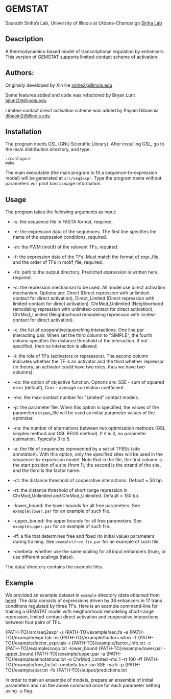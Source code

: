 # GEMSTAT
Saurabh Sinha’s Lab, University of Illinois at Urbana-Champaign [Sinha Lab](https://www.sinhalab.net/sinha-s-home)

## Description
A thermodynamics-based model of transcriptional regulation by enhancers. This version of GEMSTAT supports limited-contact scheme of activation.

## Authors:
Originally developed by Xin He <xinhe2@illinois.edu>

Some features added and code was refactored by Bryan Lunt <bjlunt2@illinois.edu>

Limited-contact direct activation scheme was added by Payam Dibaeinia <dibaein2@illinois.edu>

## Installation
The program needs GSL (GNU Scientific Library). After installing GSL, go to the main distribution directory, and type:
```
./configure
make
```

The main executable (the main program to fit a sequence-to-expression model) will be generated at ```src/seq2expr```. Type the program name without parameters will print basic usage information.

## Usage
The program takes the following arguments as input:

* -s: the sequence file in FASTA format, required.  

* -e: the expression data of the sequences. The first line specifies the name of the expression conditions, required.  

* -m: the PWM (motif) of the relevant TFs, required.  

* -f: the expression data of the TFs. Must match the format of expr_file, and the order of TFs in motif_file, required.  

* -fo: path to the output directory. Predicted expression is written here, required.  

* -o: the repression mechanism to be used. All model use direct activation mechanism. Options are: Direct (Direct repression with unlimited-contact for direct activation), Direct_Limited (Direct repression with limited-contact for direct activation), ChrMod_Unlimited (Neighborhood remodeling repression with unlimited-contact for direct activation), ChrMod_Limited (Neighborhood remodeling repression with limited-contact for direct activation).  

* -c: the list of cooperative/quenching interactions. One line per interacting pair. When set the third column to "SIMPLE", the fourth column specifies the distance threshold of the interaction.  If not specified, then no interaction is allowed.  

* -i: the role of TFs (activators or repressors). The second column indicates whether the TF is an activator and the third whether repressor (in theory, an activator could have two roles, thus we have two columns).  

* -oo: the option of objective function. Options are: SSE - sum of squared error (default), Corr - average correlation coefficient.  

* -mc: the max-contact number for "Limited" contact models.  

* -p: the parameter file. When this option is specified, the values of the parameters in par_file will be used as initial parameter values of the optimizer.  

* -na: the number of alternations between two optimization methods (GSL simplex method and GSL BFGS method). If it is 0, no parameter estimation. Typically 3 to 5.  

* -a: the file of sequences represented by a set of TFBSs (site annotation). With this option, only the specified sites will be used in the sequence-to-expression model. Note that in the file, the first column is the start position of a site (from 1), the second is the strand of the site, and the third is the factor name.  

* -ct: the distance threshold of cooperative interactions. Default = 50 bp.  

* -rt: the distance threshold of short range repression in ChrMod_Unlimited and ChrMod_Unlimited. Default = 150 bp.

* -lower_bound: the lower bounds for all free parameters. See ```example\lower.par``` for an example of such file.  

* -upper_bound: the upper bounds for all free parameters. See ```example\upper.par``` for an example of such file.  

* -ff: a file that determines free and fixed (to initial value) parameters during training. See ```example\free_fix.par``` for an example of such file.  

* -onebeta: whether use the same scaling for all input enhancers (true), or use different scalings (false).



The data/ directory contains the example files.

## Example
We provided an example dataset in ```example``` directory (data obtained from [here](https://elifesciences.org/articles/08445)). The data consists of expressions driven by 38 enhancers in 17 trans conditions regulated by three TFs. Here is an example command-line for training a GEMSTAT model with neighborhood remodeling short-range repression, limited-contact direct activation and cooperative interactions between four pairs of TFs.

{PATH-TO}/src/seq2expr -s {PATH-TO}/example/seq.fa -e {PATH-TO}/example/expr.tab -m {PATH-TO}/example/factors.wtmx -f {PATH-TO}/example/factor_expr.tab -i {PATH-TO}/example/factor_info.txt -c {PATH-TO}/example/coop.txt -lower_bound {PATH-TO}/example/lower.par -upper_bound {PATH-TO}/example/upper.par -a {PATH-TO}/example/annotations.txt -o ChrMod_Limited -mc 1 -rt 100 -ff {PATH-TO}/example/free_fix.txt -onebeta true -oo SSE -na 5 -p {PATH-TO}/example/par.txt -fo {PATH-TO}/output/predictions.txt


In order to train an ensemble of models, prepare an ensemble of initial parameters and run the above command once for each parameter setting using ```-p``` flag.
